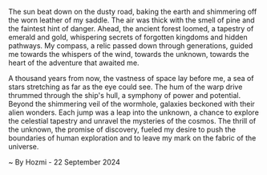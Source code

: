 
The sun beat down on the dusty road, baking the earth and shimmering off the worn leather of my saddle. The air was thick with the smell of pine and the faintest hint of danger. Ahead, the ancient forest loomed, a tapestry of emerald and gold, whispering secrets of forgotten kingdoms and hidden pathways. My compass, a relic passed down through generations, guided me towards the whispers of the wind, towards the unknown, towards the heart of the adventure that awaited me. 

A thousand years from now, the vastness of space lay before me, a sea of stars stretching as far as the eye could see. The hum of the warp drive thrummed through the ship's hull, a symphony of power and potential. Beyond the shimmering veil of the wormhole, galaxies beckoned with their alien wonders. Each jump was a leap into the unknown, a chance to explore the celestial tapestry and unravel the mysteries of the cosmos. The thrill of the unknown, the promise of discovery, fueled my desire to push the boundaries of human exploration and to leave my mark on the fabric of the universe. 

~ By Hozmi - 22 September 2024
